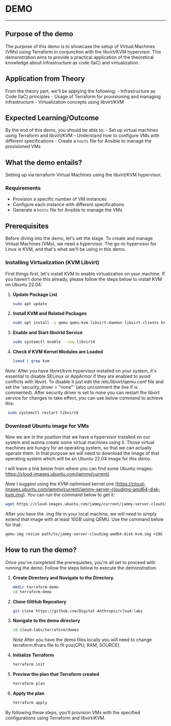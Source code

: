 # DEMO

---

## Purpose of the demo

The purpose of this demo is to showcase the setup of Virtual Machines (VMs)
using Terraform in conjunction with the libvirt/KVM hypervisor. This
demonstration aims to provide a practical application of the theoretical
knowledge about infrastructure as code (IaC) and virtualization.

## Application from Theory

From the theory part, we'll be applying the following:
    - Infrastructure as Code (IaC) principles
    - Usage of Terraform for provisioning and managing infrastructure
    - Virtualization concepts using libvirt/KVM

## Expected Learning/Outcome

By the end of this demo, you should be able to:
    - Set up virtual machines using Terraform and libvirt/KVM
    - Understand how to configure VMs with different specifications
    - Create a `hosts` file for Ansible to manage the provisioned VMs

## What the demo entails?

Setting up via terraform Virtual Machines using the libvirt/KVM hypervisor.

### Requirements

- Provision a specific number of VM instances
- Configure each instance with different specifications
- Generate a `hosts` file for Ansible to manage the VMs

## Prerequisites

Before diving into the demo, let's set the stage. To create and manage Virtual
Machines (VMs), we need a hypervisor. The go-to hypervisor for Linux is KVM,
and that's what we'll be using in this demo.

### Installing Virtualization (KVM Libvirt)

First things first, let's install KVM to enable virtualization on your machine.
If you haven't done this already, please follow the steps below to install KVM
on Ubuntu 22.04:

1. **Update Package List**

    ```bash
    sudo apt update
    ```

2. **Install KVM and Related Packages**

    ```bash
    sudo apt install -y qemu qemu-kvm libvirt-daemon libvirt-clients bridge-utils
    ```

3. **Enable and Start libvirtd Service**

    ```bash
    sudo systemctl enable --now libvirtd
    ```

4. **Check if KVM Kernel Modules are Loaded**

    ```bash
    lsmod | grep kvm
    ```

*Note:* After you have libvirt/kvm hypervisor installed on your system, it's
essential to disable SELinux or AppArmor if they are enabled to avoid conflicts
with libvirt. To disable it just edit the /etc/libvirt/qemu.conf file and set
the 'security_driver = "none"' (also uncomment the line if is commented).
After security driver is set to none you can restart the libvirt service for
changes to take effect, you can use below command to achieve this:

```bash
 sudo systemctl restart libvirtd
```

### Download Ubuntu image for VMs

Now we are in the position that we have a hypervisor installed on our system
and wanna create some virtual machines using it. Those virtual machines are
hungry for an operating system, so that we can actually operate them. In that
purpose we will need to download the image of that operating system which will
be an Ubuntu 22.04 image for this demo.

I will leave a link below from where you can find some Ubuntu images:
<https://cloud-images.ubuntu.com/jammy/current/>.

*Note* I suggest using the KVM-optimised kernel one
(<https://cloud-images.ubuntu.com/jammy/current/jammy-server-cloudimg-amd64-disk-kvm.img>).
You can run the command below to get it:

```bash
wget https://cloud-images.ubuntu.com/jammy/current/jammy-server-cloudimg-amd64-disk-kvm.img
```

After you have the .img file in your local machine, we will need to simply
extend that image with at least 10GB using QEMU. Use the command below for that.

```bash
qemu-img resize path/to/jammy-server-cloudimg-amd64-disk-kvm.img +10G
```

## How to run the demo?

Once you've completed the prerequisites, you're all set to proceed with running
the demo. Follow the steps below to execute the demonstration:

1. **Create Directory and Navigate to the Directory**

    ```bash
    mkdir terraform-demo
    cd terraform-demo
    ```

2. **Clone GitHub Repository**

    ```bash
    git clone https://github.com/Digital-Anthropic/cloud-labs
    ```

3. **Navigate to the demo directory**

    ```bash
    cd cloud-labs/terraform/demos
    ```

    *Note* After you have the demo files locally you will need to change
    terraform.tfvars file to fit you(CPU, RAM, SOURCE).

4. **Initialize Terraform**

    ```bash
    terraform init
    ```

5. **Preview the plan that Terraform created**

    ```bash
    terraform plan
    ```

6. **Apply the plan**

    ```bash
    terraform apply
    ```

By following these steps, you'll provision VMs with the specified configurations
using Terraform and libvirt/KVM.
